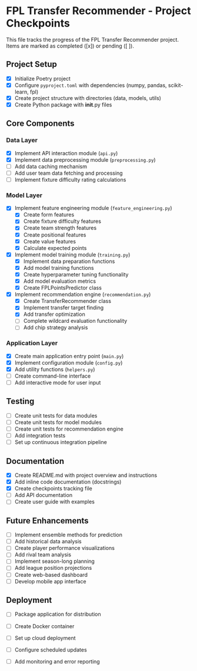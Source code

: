 # FPL Transfer Recommender - Project Checkpoints

This file tracks the progress of the FPL Transfer Recommender project. Items are marked as completed ([x]) or pending ([ ]).

## Project Setup

- [x] Initialize Poetry project
- [x] Configure `pyproject.toml` with dependencies (numpy, pandas, scikit-learn, fpl)
- [x] Create project structure with directories (data, models, utils)
- [x] Create Python package with __init__.py files

## Core Components

### Data Layer

- [x] Implement API interaction module (`api.py`)
- [x] Implement data preprocessing module (`preprocessing.py`)
- [ ] Add data caching mechanism
- [ ] Add user team data fetching and processing
- [ ] Implement fixture difficulty rating calculations

### Model Layer

- [x] Implement feature engineering module (`feature_engineering.py`)
  - [x] Create form features
  - [x] Create fixture difficulty features
  - [x] Create team strength features
  - [x] Create positional features
  - [x] Create value features
  - [x] Calculate expected points
- [x] Implement model training module (`training.py`)
  - [x] Implement data preparation functions
  - [x] Add model training functions
  - [x] Create hyperparameter tuning functionality
  - [x] Add model evaluation metrics
  - [x] Create FPLPointsPredictor class
- [x] Implement recommendation engine (`recommendation.py`)
  - [x] Create TransferRecommender class
  - [x] Implement transfer target finding
  - [x] Add transfer optimization
  - [ ] Complete wildcard evaluation functionality
  - [ ] Add chip strategy analysis

### Application Layer

- [x] Create main application entry point (`main.py`)
- [x] Implement configuration module (`config.py`)
- [x] Add utility functions (`helpers.py`)
- [ ] Create command-line interface
- [ ] Add interactive mode for user input

## Testing

- [ ] Create unit tests for data modules
- [ ] Create unit tests for model modules
- [ ] Create unit tests for recommendation engine
- [ ] Add integration tests
- [ ] Set up continuous integration pipeline

## Documentation

- [x] Create README.md with project overview and instructions
- [x] Add inline code documentation (docstrings)
- [x] Create checkpoints tracking file
- [ ] Add API documentation
- [ ] Create user guide with examples

## Future Enhancements

- [ ] Implement ensemble methods for prediction
- [ ] Add historical data analysis
- [ ] Create player performance visualizations
- [ ] Add rival team analysis
- [ ] Implement season-long planning
- [ ] Add league position projections
- [ ] Create web-based dashboard
- [ ] Develop mobile app interface

## Deployment

- [ ] Package application for distribution
- [ ] Create Docker container
- [ ] Set up cloud deployment
- [ ] Configure scheduled updates
- [ ] Add monitoring and error reporting


